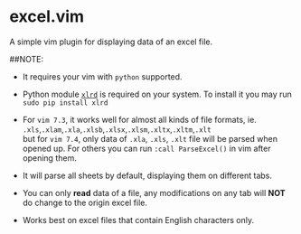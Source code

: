 excel.vim  
=========

A simple vim plugin for displaying data of an excel file.  

##NOTE:
+ It requires your vim with `python` supported.
  
+ Python module [`xlrd`](https://github.com/python-excel/xlrd) is required on your system. To install it you may run `sudo pip install xlrd`  
  
+ For `vim 7.3`, it works well for almost all kinds of file formats, ie. `.xls`,`.xlam`,`.xla`,`.xlsb`,`.xlsx`,`.xlsm`,`.xltx`,`.xltm`,`.xlt`  
  but for `vim 7.4`, only data of `.xla`, `.xls`, `.xlt` file will be parsed when opened up. For others you can run `:call ParseExcel()` in vim after opening them.  
+ It will parse all sheets by default, displaying them on different tabs.
  
+ You can only __read__ data of a file, any modifications on any tab will __NOT__ do change to the origin excel file.
  
+ Works best on excel files that contain English characters only.
